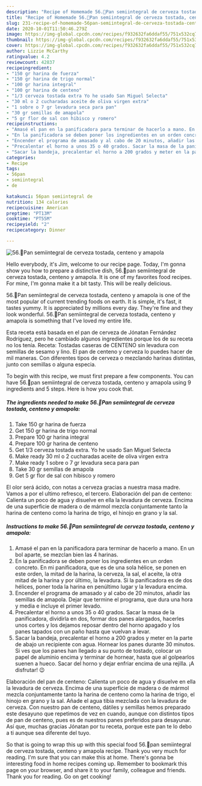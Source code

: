 ```yaml
---
description: "Recipe of Homemade 56.🥖Pan semiintegral de cerveza tostada, centeno y amapola"
title: "Recipe of Homemade 56.🥖Pan semiintegral de cerveza tostada, centeno y amapola"
slug: 231-recipe-of-homemade-56pan-semiintegral-de-cerveza-tostada-centeno-y-amapola
date: 2020-10-01T11:50:46.279Z
image: https://img-global.cpcdn.com/recipes/f932632fa6ddaf55/751x532cq70/56🥖pan-semiintegral-de-cerveza-tostada-centeno-y-amapola-foto-principal.jpg
thumbnail: https://img-global.cpcdn.com/recipes/f932632fa6ddaf55/751x532cq70/56🥖pan-semiintegral-de-cerveza-tostada-centeno-y-amapola-foto-principal.jpg
cover: https://img-global.cpcdn.com/recipes/f932632fa6ddaf55/751x532cq70/56🥖pan-semiintegral-de-cerveza-tostada-centeno-y-amapola-foto-principal.jpg
author: Lizzie McCarthy
ratingvalue: 4.2
reviewcount: 42837
recipeingredient:
- "150 gr harina de fuerza"
- "150 gr harina de trigo normal"
- "100 gr harina integral"
- "100 gr harina de centeno"
- "1/3 cerveza tostada extra Yo he usado San Miguel Selecta"
- "30 ml o 2 cucharadas aceite de oliva virgen extra"
- "1 sobre o 7 gr levadura seca para pan"
- "30 gr semillas de amapola"
- "5 gr flor de sal con hibisco y romero"
recipeinstructions:
- "Amasé el pan en la panificadora para terminar de hacerlo a mano. En un bol aparte, se mezclan bien las 4 harinas."
- "En la panificadora se deben poner los ingredientes en un orden concreto. En mi panificadora, que es de una sola hélice, se ponen en este orden, la mitad de la harina, la cerveza, la sal, el aceite, la otra mitad de la harina y por último, la levadura. Si la panificadora es de dos hélices, poner toda la harina en penúltimo lugar y la levadura encima."
- "Encender el programa de amasado y al cabo de 20 minutos, añadir las semillas de amapola. Dejar que termine el programa, que dura una hora y media e incluye el primer levado."
- "Precalentar el horno a unos 35 o 40 grados. Sacar la masa de la panificadora, dividirla en dos, formar dos panes alargados, hacerles unos cortes y los dejamos reposar dentro del horno apagado y los panes tapados con un paño hasta que vuelvan a levar."
- "Sacar la bandeja, precalentar el horno a 200 grados y meter en la parte de abajo un recipiente con agua. Hornear los panes durante 30 minutos. Si ves que los panes han llegado a su punto de tostado, colocar un papel de aluminio encima y terminar de hornear, hasta que al golpearlos suenen a hueco. Sacar del horno y dejar enfriar encima de una rejilla. ¡A disfrutar! 😉"
categories:
- Recipe
tags:
- 56pan
- semiintegral
- de

katakunci: 56pan semiintegral de 
nutrition: 134 calories
recipecuisine: American
preptime: "PT13M"
cooktime: "PT55M"
recipeyield: "2"
recipecategory: Dinner

---
```



![56.🥖Pan semiintegral de cerveza tostada, centeno y amapola](https://img-global.cpcdn.com/recipes/f932632fa6ddaf55/751x532cq70/56🥖pan-semiintegral-de-cerveza-tostada-centeno-y-amapola-foto-principal.jpg)

Hello everybody, it's Jim, welcome to our recipe page. Today, I'm gonna show you how to prepare a distinctive dish, 56.🥖pan semiintegral de cerveza tostada, centeno y amapola. It is one of my favorites food recipes. For mine, I'm gonna make it a bit tasty. This will be really delicious.

56.🥖Pan semiintegral de cerveza tostada, centeno y amapola is one of the most popular of current trending foods on earth. It is simple, it's fast, it tastes yummy. It is appreciated by millions every day. They're fine and they look wonderful. 56.🥖Pan semiintegral de cerveza tostada, centeno y amapola is something that I've loved my entire life.

Esta receta está basada en el pan de cerveza de Jónatan Fernández Rodríguez, pero he cambiado algunos ingredientes porque los de su receta no los tenía. Receta: Tostadas caseras de CENTENO sin levadura con semillas de sesamo y lino. El pan de centeno y cerveza lo puedes hacer de mil maneras. Con diferentes tipos de cerveza o mezclando harinas distintas, junto con semillas o alguna especia.


To begin with this recipe, we must first prepare a few components. You can have 56.🥖pan semiintegral de cerveza tostada, centeno y amapola using 9 ingredients and 5 steps. Here is how you cook that.

<!--inarticleads1-->

##### The ingredients needed to make 56.🥖Pan semiintegral de cerveza tostada, centeno y amapola:

1. Take 150 gr harina de fuerza
1. Get 150 gr harina de trigo normal
1. Prepare 100 gr harina integral
1. Prepare 100 gr harina de centeno
1. Get 1/3 cerveza tostada extra. Yo he usado San Miguel Selecta
1. Make ready 30 ml o 2 cucharadas aceite de oliva virgen extra
1. Make ready 1 sobre o 7 gr levadura seca para pan
1. Take 30 gr semillas de amapola
1. Get 5 gr flor de sal con hibisco y romero


El olor será ácido, con notas a cerveza gracias a nuestra masa madre. Vamos a por el ultimo refresco, el tercero. Elaboración del pan de centeno: Calienta un poco de agua y disuelve en ella la levadura de cerveza. Encima de una superficie de madera o de mármol mezcla conjuntamente tanto la harina de centeno como la harina de trigo, el hinojo en grano y la sal. 

<!--inarticleads2-->

##### Instructions to make 56.🥖Pan semiintegral de cerveza tostada, centeno y amapola:

1. Amasé el pan en la panificadora para terminar de hacerlo a mano. En un bol aparte, se mezclan bien las 4 harinas.
1. En la panificadora se deben poner los ingredientes en un orden concreto. En mi panificadora, que es de una sola hélice, se ponen en este orden, la mitad de la harina, la cerveza, la sal, el aceite, la otra mitad de la harina y por último, la levadura. Si la panificadora es de dos hélices, poner toda la harina en penúltimo lugar y la levadura encima.
1. Encender el programa de amasado y al cabo de 20 minutos, añadir las semillas de amapola. Dejar que termine el programa, que dura una hora y media e incluye el primer levado.
1. Precalentar el horno a unos 35 o 40 grados. Sacar la masa de la panificadora, dividirla en dos, formar dos panes alargados, hacerles unos cortes y los dejamos reposar dentro del horno apagado y los panes tapados con un paño hasta que vuelvan a levar.
1. Sacar la bandeja, precalentar el horno a 200 grados y meter en la parte de abajo un recipiente con agua. Hornear los panes durante 30 minutos. Si ves que los panes han llegado a su punto de tostado, colocar un papel de aluminio encima y terminar de hornear, hasta que al golpearlos suenen a hueco. Sacar del horno y dejar enfriar encima de una rejilla. ¡A disfrutar! 😉


Elaboración del pan de centeno: Calienta un poco de agua y disuelve en ella la levadura de cerveza. Encima de una superficie de madera o de mármol mezcla conjuntamente tanto la harina de centeno como la harina de trigo, el hinojo en grano y la sal. Añade el agua tibia mezclada con la levadura de cerveza. Con nuestro pan de centeno, dátiles y semillas hemos preparado este desayuno que repetimos de vez en cuando, aunque con distintos tipos de pan de centeno, pues es de nuestros panes preferidos para desayunar. Así que, muchas gracias Jónatan por tu receta, porque este pan te lo debo a ti aunque sea diferente del tuyo. 

So that is going to wrap this up with this special food 56.🥖pan semiintegral de cerveza tostada, centeno y amapola recipe. Thank you very much for reading. I'm sure that you can make this at home. There's gonna be interesting food in home recipes coming up. Remember to bookmark this page on your browser, and share it to your family, colleague and friends. Thank you for reading. Go on get cooking!
